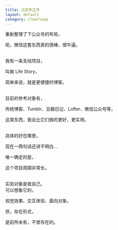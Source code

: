 ```yaml
---
title: 己亥年正月
layout: default
category: clearloop
---
```


重新整理了下公众号的布局，

呃，微信这套东西真的很棒，很牛逼。

<br>
我有一条支线项目，

叫做 Life Story，

简单来说，就是更便捷的博客。

<br>
目前的参考对象有，

传统博客、Tumblr、豆瓣日记、Lofter、微信公众号等，

这类东西，我会比它们做的更好，更实用。

<br>
具体的好在哪里，

现在一两句话还讲不明白...

唯一确定的是，

这个项目周期非常长。

<br>
实验对象是我自己。

<br>
可以想象它的，

视觉效果、交互体验、面向对象，

但，存在形式，

是前所未有，不曾存在的。
